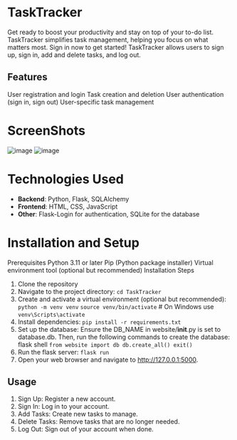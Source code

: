 # TaskTracker
Get ready to boost your productivity and stay on top of your to-do list. TaskTracker simplifies task management, helping you focus on what matters most. Sign in now to get started! TaskTracker allows users to sign up, sign in, add and delete tasks, and log out.


## Features
User registration and login
Task creation and deletion
User authentication (sign in, sign out)
User-specific task management

# ScreenShots
![image](https://github.com/allengarcia04/TaskTracker/assets/154303616/6e3d069a-51f0-4ab0-afc9-e1ba5b28cf7b)
![image](https://github.com/allengarcia04/TaskTracker/assets/154303616/48633d5a-5e17-4622-a6c0-77381454dea1)

# Technologies Used
- **Backend**: Python, Flask, SQLAlchemy
- **Frontend**: HTML, CSS, JavaScript
- **Other**: Flask-Login for authentication, SQLite for the database

# Installation and Setup
Prerequisites
Python 3.11 or later
Pip (Python package installer)
Virtual environment tool (optional but recommended)
Installation Steps
1. Clone the repository
2. Navigate to the project directory:
`cd TaskTracker`
4. Create and activate a virtual environment (optional but recommended):
`python -m venv venv`
`source venv/bin/activate`  # On Windows use `venv\Scripts\activate`
5. Install dependencies:
`pip install -r requirements.txt`
7. Set up the database:
Ensure the DB_NAME in website/__init__.py is set to database.db. Then, run the following commands to create the database: flask shell
`from website import db
db.create_all()
exit()`
8. Run the flask server:
`flask run`
10. Open your web browser and navigate to http://127.0.0.1:5000.

## Usage
1. Sign Up: Register a new account.
2. Sign In: Log in to your account.
3. Add Tasks: Create new tasks to manage.
4. Delete Tasks: Remove tasks that are no longer needed.
5. Log Out: Sign out of your account when done.




















